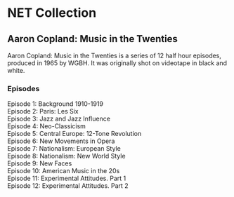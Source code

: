 # NET Collection

## Aaron Copland: Music in the Twenties

Aaron Copland: Music in the Twenties is a series of 12 half hour episodes, produced in 1965 by WGBH. It was originally shot on videotape in black and white. 

### Episodes
Episode 1: Background 1910-1919</br>
Episode 2: Paris: Les Six</br>
Episode 3: Jazz and Jazz Influence</br>
Episode 4: Neo-Classicism</br>
Episode 5: Central Europe: 12-Tone Revolution</br>
Episode 6: New Movements in Opera</br>
Episode 7: Nationalism: European Style</br>
Episode 8: Nationalism: New World Style</br>
Episode 9: New Faces</br>
Episode 10: American Music in the 20s</br>
Episode 11: Experimental Attitudes. Part 1</br>
Episode 12: Experimental Attitudes. Part 2</br>
